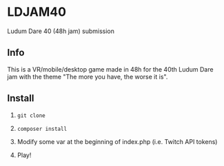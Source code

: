 # LDJAM40
Ludum Dare 40 (48h jam) submission

## Info

This is a VR/mobile/desktop game made in 48h for the 40th Ludum Dare jam with the theme "The more you have, the worse it is".

## Install

1. `git clone`

2. `composer install`

3. Modify some var at the beginning of index.php (i.e. Twitch API tokens)

4. Play!


